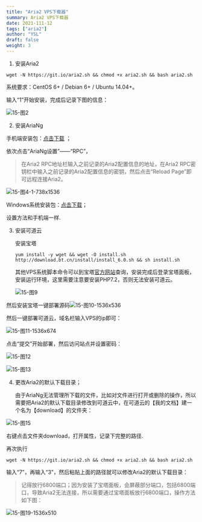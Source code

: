 ```yaml
---
title: "Aria2 VPS下载器"
summary: Aria2 VPS下载器
date: 2021-111-12
tags: ["aria2"]
author: "YSL"
draft: false
weight: 3
---
```

1. 安装Aria2

```shell
wget -N https://git.io/aria2.sh && chmod +x aria2.sh && bash aria2.sh
```

系统要求：CentOS 6+ / Debian 6+ / Ubuntu 14.04+。

输入“1”开始安装，完成后记录下图的信息：

![15-图2](https://cdn.jsdelivr.net/gh/yslinwe/image_bed@main/img/15-%E5%9B%BE2.jpg)

2. 安装AriaNg

手机端安装包：[点击下载](https://github.com/Xmader/aria-ng-gui-android/releases/tag/v1.2.3) ；

依次点击“AriaNg设置”——“RPC”，

> 在Aria2 RPC地址栏输入之前记录的Aria2配置信息的地址，在Aria2 RPC密钥栏中输入之前记录的Aria2配置信息的密钥，然后点击“Reload Page”即可远程连接Aria2。

![15-图4-1-738x1536](https://cdn.jsdelivr.net/gh/yslinwe/image_bed@main/img/15-%E5%9B%BE4-1-738x1536.jpg)

Windows系统安装包：[点击下载](https://github.com/Xmader/aria-ng-gui/releases/tag/v3.1.0)；

设置方法和手机端一样.

3. 安装可道云

   安装宝塔

   ```shell
   yum install -y wget && wget -O install.sh http://download.bt.cn/install/install_6.0.sh && sh install.sh
   ```

   其他VPS系统脚本命令可以到宝塔[官方网站](https://www.bt.cn/)查询，安装完成后登录宝塔面板，安装运行环境，这里需要注意要安装PHP7.2，否则无法安装可道云。

   ![15-图9](https://cdn.jsdelivr.net/gh/yslinwe/image_bed@main/img/15-%E5%9B%BE9.jpg)

然后安装宝塔一键部署源码![15-图10-1536x536](https://cdn.jsdelivr.net/gh/yslinwe/image_bed@main/img/15-%E5%9B%BE10-1536x536.jpg)

然后一键部署可道云，域名栏输入VPS的ip即可：

![15-图11-1536x674](https://cdn.jsdelivr.net/gh/yslinwe/image_bed@main/img/15-%E5%9B%BE11-1536x674.jpg)

点击“提交”开始部署，然后访问站点并设置密码：

![15-图12](https://cdn.jsdelivr.net/gh/yslinwe/image_bed@main/img/15-%E5%9B%BE12.jpg)

![15-图13](https://cdn.jsdelivr.net/gh/yslinwe/image_bed@main/img/15-%E5%9B%BE13.jpg)

4. 更改Aria2的默认下载目录；

   由于AriaNg无法管理所下载的文件，比如对文件进行打开或删除的操作，所以需要把Aria2的默认下载目录修改到可道云中，在可道云的【我的文档】建一个名为【download】的文件夹：

![15-图15](https://cdn.jsdelivr.net/gh/yslinwe/image_bed@main/img/15-%E5%9B%BE15.jpg)

右键点击文件夹download，打开属性，记录下完整的路径.

再次执行

```shell
wget -N https://git.io/aria2.sh && chmod +x aria2.sh && bash aria2.sh
```

输入“7”，再输入“3”，然后粘贴上面的路径就可以修改Aria2的默认下载目录：

> 记得放行6800端口；因为安装了宝塔面板，会屏蔽部分端口，包括6800端口，导致Aria2无法连接，所以需要通过宝塔面板放行6800端口，操作方法如下图：

![15-图19-1536x510](https://cdn.jsdelivr.net/gh/yslinwe/image_bed@main/img/15-%E5%9B%BE19-1536x510.jpg)